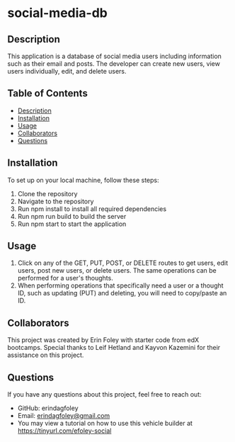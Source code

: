 # social-media-db


## Description
This application is a database of social media users including information such as their email and posts. The developer can create new users, view users individually, edit, and delete users. 

## Table of Contents
- [Description](#description)
- [Installation](#installation)
- [Usage](#usage)
- [Collaborators](#collaborators)
- [Questions](#questions)

## Installation
To set up on your local machine, follow these steps:

1. Clone the repository
2. Navigate to the repository
3. Run npm install to install all required dependencies
4. Run npm run build to build the server
5. Run npm start to start the application

## Usage
1. Click on any of the GET, PUT, POST, or DELETE routes to get users, edit users, post new users, or delete users. The same operations can be performed for a user's thoughts.
3. When performing operations that specifically need a user or a thought ID, such as updating (PUT) and deleting, you will need to copy/paste an ID.

## Collaborators
This project was created by Erin Foley with starter code from edX bootcamps. Special thanks to Leif Hetland and Kayvon Kazemini for their assistance on this project.

## Questions
If you have any questions about this project, feel free to reach out:
- GitHub: erindagfoley
- Email: erindagfoley@gmail.com
- You may view a tutorial on how to use this vehicle builder at https://tinyurl.com/efoley-social 
